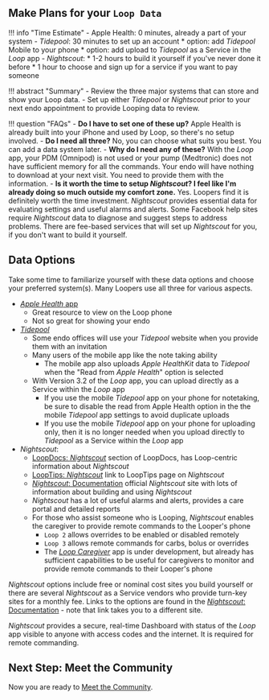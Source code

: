 ## Make Plans for your `Loop Data`

!!! info "Time Estimate"
    - Apple Health: 0 minutes, already a part of your system
    - *Tidepool*: 30 minutes to set up an account
        * option: add *Tidepool* Mobile to your phone
        * option: add upload to *Tidepool* as a Service in the *Loop* app
    - *Nightscout*:
        * 1-2 hours to build it yourself if you've never done it before
        * 1 hour to choose and sign up for a service if you want to pay someone

!!! abstract "Summary"
    - Review the three major systems that can store and show your Loop data.
    - Set up either *Tidepool* or *Nightscout* prior to your next endo appointment to provide Looping data to review.

!!! question "FAQs"
    - **Do I have to set one of these up?** Apple Health is already built into your iPhone and used by Loop, so there's no setup involved.
    - **Do I need all three?** No, you can choose what suits you best. You can add a data system later.
    - **Why do I need any of these?** With the *Loop* app, your PDM (Omnipod) is not used or your pump (Medtronic) does not have sufficient memory for all the commands. Your endo will have nothing to download at your next visit. You need to provide them with the information.
    - **Is it worth the time to setup *Nightscout*? I feel like I'm already doing so much outside my comfort zone.** Yes. Loopers find it is definitely worth the time investment.  *Nightscout* provides essential data for evaluating settings and useful alarms and alerts.  Some Facebook help sites require *Nightscout* data to diagnose and suggest steps to address problems. There are fee-based services that will set up *Nightscout* for you, if you don't want to build it yourself.

## Data Options

Take some time to familiarize yourself with these data options and choose your preferred system(s). Many Loopers use all three for various aspects.

* [*Apple Health* app](../faqs/apple-health-faqs.md#healthkit-plots)
    * Great resource to view on the Loop phone
    * Not so great for showing your endo
* [*Tidepool*](https://loopkit.github.io/looptips/data/tidepool/)
    * Some endo offices will use your *Tidepool* website when you provide them with an invitation
    * Many users of the mobile app like the note taking ability
        * The mobile app also uploads *Apple HealthKit* data to *Tidepool* when the "Read from *Apple Health*" option is selected
    * With Version 3.2 of the *Loop* app, you can upload directly as a Service within the *Loop* app
        * If you use the mobile *Tidepool* app on your phone for notetaking, be sure to disable the read from Apple Health option in the the mobile *Tidepool* app settings to avoid duplicate uploads
        * If you use the mobile *Tidepool* app on your phone for uploading only, then it is no longer needed when you upload directly to *Tidepool* as a Service within the *Loop* app
* *Nightscout*:
    * [LoopDocs: *Nightscout*](../nightscout/overview.md) section of LoopDocs, has Loop-centric information about *Nightscout*
    * [LoopTips: *Nightscout*](https://loopkit.github.io/looptips/data/nightscout/) link to LoopTips page on *Nightscout*
    * [*Nightscout*: Documentation](https://nightscout.github.io/) official *Nightscout* site with lots of information about building and using *Nightscout*
    * *Nightscout* has a lot of useful alarms and alerts, provides a care portal and detailed reports
    * For those who assist someone who is Looping, *Nightscout* enables the caregiver to provide remote commands to the Looper's phone
        * `Loop 2` allows overrides to be enabled or disabled remotely
        * `Loop 3` allows remote commands for carbs, bolus or overrides
        * The [*Loop Caregiver*](../nightscout/loop-caregiver.md) app is under development, but already has sufficient capabilities to be useful for caregivers to monitor and provide remote commands to their Looper's phone

*Nightscout* options include free or nominal cost sites you build yourself or there are several *Nightscout* as a Service vendors who provide turn-key sites for a monthly fee. Links to the options are found in the [*Nightscout*: Documentation](https://nightscout.github.io/) - note that link takes you to a different site.

*Nightscout* provides a secure, real-time Dashboard with status of the *Loop* app visible to anyone with access codes and the internet. It is required for remote commanding.

## Next Step: Meet the Community

Now you are ready to [Meet the Community](community.md).
